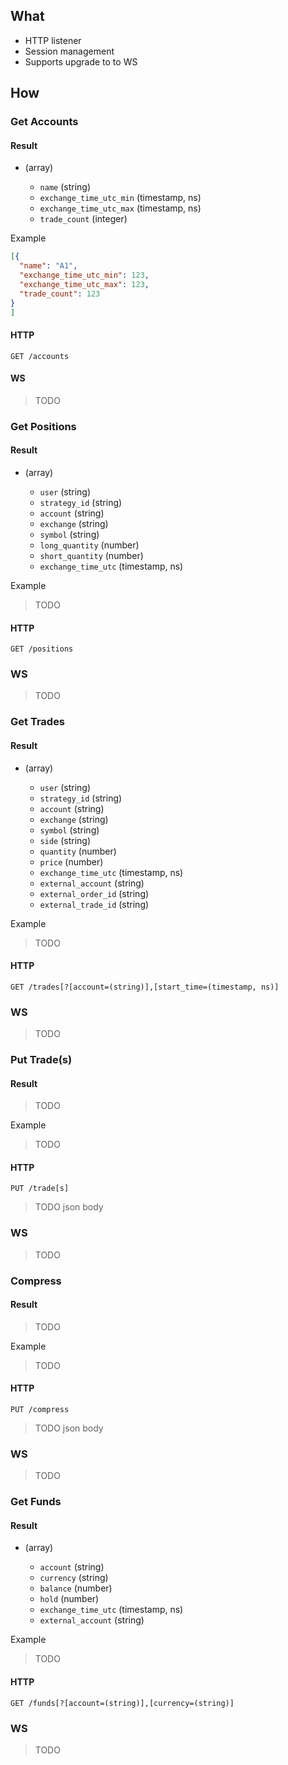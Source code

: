 
## What

* HTTP listener
* Session management
* Supports upgrade to to WS

## How


### Get Accounts

#### Result

* (array)

  * `name` (string)
  * `exchange_time_utc_min` (timestamp, ns)
  * `exchange_time_utc_max` (timestamp, ns)
  * `trade_count` (integer)

Example

```json
[{
  "name": "A1",
  "exchange_time_utc_min": 123,
  "exchange_time_utc_max": 123,
  "trade_count": 123
}
]
```

#### HTTP

`GET /accounts`

#### WS

> TODO


### Get Positions

#### Result

* (array)

  * `user` (string)
  * `strategy_id` (string)
  * `account` (string)
  * `exchange` (string)
  * `symbol` (string)
  * `long_quantity` (number)
  * `short_quantity` (number)
  * `exchange_time_utc` (timestamp, ns)

Example

> TODO

#### HTTP

`GET /positions`

### WS

> TODO


### Get Trades

#### Result

* (array)

  * `user` (string)
  * `strategy_id` (string)
  * `account` (string)
  * `exchange` (string)
  * `symbol` (string)
  * `side` (string)
  * `quantity` (number)
  * `price` (number)
  * `exchange_time_utc` (timestamp, ns)
  * `external_account` (string)
  * `external_order_id` (string)
  * `external_trade_id` (string)

Example

> TODO

#### HTTP

`GET /trades[?[account=(string)],[start_time=(timestamp, ns)]`

### WS

> TODO


### Put Trade(s)

#### Result

> TODO

Example

> TODO

#### HTTP

`PUT /trade[s]`

> TODO json body

### WS

> TODO


### Compress

#### Result

> TODO

Example

> TODO

#### HTTP

`PUT /compress`

> TODO json body

### WS

> TODO

### Get Funds

#### Result

* (array)

  * `account` (string)
  * `currency` (string)
  * `balance` (number)
  * `hold` (number)
  * `exchange_time_utc` (timestamp, ns)
  * `external_account` (string)

Example

> TODO

#### HTTP

`GET /funds[?[account=(string)],[currency=(string)]`

### WS

> TODO


